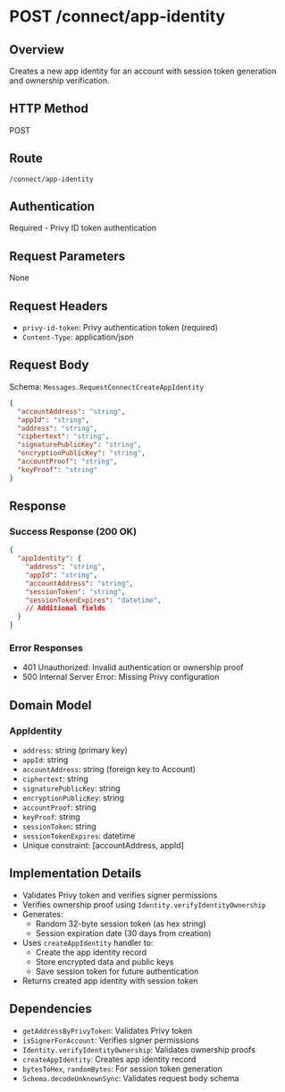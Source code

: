 # POST /connect/app-identity

## Overview
Creates a new app identity for an account with session token generation and ownership verification.

## HTTP Method
POST

## Route
`/connect/app-identity`

## Authentication
Required - Privy ID token authentication

## Request Parameters
None

## Request Headers
- `privy-id-token`: Privy authentication token (required)
- `Content-Type`: application/json

## Request Body
Schema: `Messages.RequestConnectCreateAppIdentity`
```json
{
  "accountAddress": "string",
  "appId": "string",
  "address": "string",
  "ciphertext": "string",
  "signaturePublicKey": "string",
  "encryptionPublicKey": "string",
  "accountProof": "string",
  "keyProof": "string"
}
```

## Response
### Success Response (200 OK)
```json
{
  "appIdentity": {
    "address": "string",
    "appId": "string",
    "accountAddress": "string",
    "sessionToken": "string",
    "sessionTokenExpires": "datetime",
    // Additional fields
  }
}
```

### Error Responses
- 401 Unauthorized: Invalid authentication or ownership proof
- 500 Internal Server Error: Missing Privy configuration

## Domain Model
### AppIdentity
- `address`: string (primary key)
- `appId`: string
- `accountAddress`: string (foreign key to Account)
- `ciphertext`: string
- `signaturePublicKey`: string
- `encryptionPublicKey`: string
- `accountProof`: string
- `keyProof`: string
- `sessionToken`: string
- `sessionTokenExpires`: datetime
- Unique constraint: [accountAddress, appId]

## Implementation Details
- Validates Privy token and verifies signer permissions
- Verifies ownership proof using `Identity.verifyIdentityOwnership`
- Generates:
  - Random 32-byte session token (as hex string)
  - Session expiration date (30 days from creation)
- Uses `createAppIdentity` handler to:
  - Create the app identity record
  - Store encrypted data and public keys
  - Save session token for future authentication
- Returns created app identity with session token

## Dependencies
- `getAddressByPrivyToken`: Validates Privy token
- `isSignerForAccount`: Verifies signer permissions
- `Identity.verifyIdentityOwnership`: Validates ownership proofs
- `createAppIdentity`: Creates app identity record
- `bytesToHex`, `randomBytes`: For session token generation
- `Schema.decodeUnknownSync`: Validates request body schema